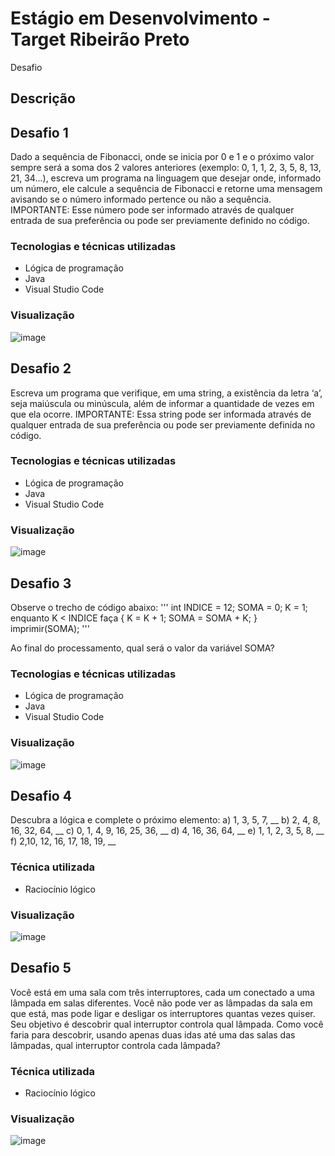 # Estágio em Desenvolvimento - Target Ribeirão Preto
Desafio 
## Descrição
## Desafio 1
Dado a sequência de Fibonacci, onde se inicia por 0 e 1 e o próximo valor sempre será a soma dos 2 valores anteriores (exemplo: 0, 1, 1, 2, 3, 5, 8, 13, 21, 34...), escreva um programa na linguagem que desejar onde, informado um número, ele calcule a sequência de Fibonacci e retorne uma mensagem avisando se o número informado pertence ou não a sequência.
IMPORTANTE: Esse número pode ser informado através de qualquer entrada de sua preferência ou pode ser previamente definido no código.
   
### Tecnologias e técnicas utilizadas
* Lógica de programação
* Java
* Visual Studio Code
  
### Visualização

![image](https://github.com/user-attachments/assets/29716ed2-8ffe-400c-907f-5ccc2ae7e639)

## Desafio 2
Escreva um programa que verifique, em uma string, a existência da letra ‘a’, seja maiúscula ou minúscula, além de informar a quantidade de vezes em que ela ocorre.
IMPORTANTE: Essa string pode ser informada através de qualquer entrada de sua preferência ou pode ser previamente definida no código.
   
### Tecnologias e técnicas utilizadas
* Lógica de programação
* Java
* Visual Studio Code
  
### Visualização

![image](https://github.com/user-attachments/assets/14f72efe-6187-4a17-8afd-443c36010e4b)

## Desafio 3
Observe o trecho de código abaixo: 
'''
int INDICE = 12;
SOMA = 0;
K = 1;
enquanto K < INDICE faça { 
K = K + 1; 
SOMA = SOMA + K; 
} 
imprimir(SOMA);
'''

Ao final do processamento, qual será o valor da variável SOMA?
   
### Tecnologias e técnicas utilizadas
* Lógica de programação
* Java
* Visual Studio Code
  
### Visualização

![image](https://github.com/user-attachments/assets/b30d6c38-ec3a-47cc-a3ed-264f9d351e7d)

## Desafio 4
Descubra a lógica e complete o próximo elemento:
a) 1, 3, 5, 7, __
b) 2, 4, 8, 16, 32, 64, __
c) 0, 1, 4, 9, 16, 25, 36, __
d) 4, 16, 36, 64, __
e) 1, 1, 2, 3, 5, 8, __
f) 2,10, 12, 16, 17, 18, 19, __
   
### Técnica utilizada
* Raciocínio lógico
  
### Visualização

![image](https://github.com/user-attachments/assets/6a505cec-fa16-409d-8213-0080d402771e)

## Desafio 5
Você está em uma sala com três interruptores, cada um conectado a uma lâmpada em salas diferentes. Você não pode ver as lâmpadas da sala em que está, mas pode ligar e desligar os interruptores quantas vezes quiser. Seu objetivo é descobrir qual interruptor controla qual lâmpada. Como você faria para descobrir, usando apenas duas idas até uma das salas das lâmpadas, qual interruptor controla cada lâmpada? 
   
### Técnica utilizada
* Raciocínio lógico
  
### Visualização

![image](https://github.com/user-attachments/assets/e34b1aa5-9ed8-4a09-bb68-c423df60b196)




